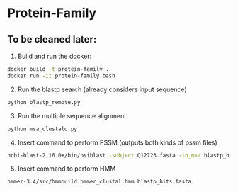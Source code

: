# Protein-Family

## To be cleaned later:

1) Build and run the docker:
```sh
docker build -t protein-family .
docker run -it protein-family bash
```

2) Run the blastp search (already considers input sequence)
```sh
python blastp_remote.py
```

3) Run the multiple sequence alignment
```sh
python msa_clustalo.py
```

4) Insert command to perform PSSM (outputs both kinds of pssm files)
```sh
ncbi-blast-2.16.0+/bin/psiblast -subject Q12723.fasta -in_msa blastp_hits.fasta -out_ascii_pssm blastp_hits.pssm_ascii -out_pssm blastp_hits.pssm
```

5) Insert command to perform HMM
```sh
hmmer-3.4/src/hmmbuild hmmer_clustal.hmm blastp_hits.fasta
```